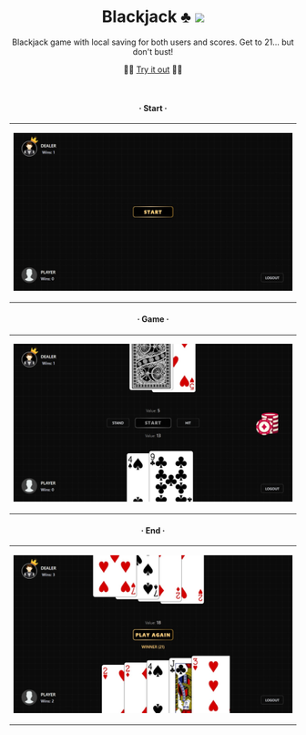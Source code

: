 <div align="center">

# Blackjack ♣️&nbsp;<img src="https://visitor-badge.laobi.icu/badge?page_id=jorge-lopz.blakjack">

Blackjack game with local saving for both users and scores. Get to 21... but don't bust!

⛓️‍💥 [Try it out](blackjacking.vercel.app) ⛓️‍💥

<br>

  #### · Start ·

<table>
  <td>
      
  <sub>![](https://github.com/Jorge-lopz/Blackjack/blob/main/media/Start.jpeg)</sub>
  </td>
</table>

  #### · Game ·

<table>
  <td>
      
  <sub>![](https://github.com/Jorge-lopz/Blackjack/blob/main/media/Game.jpeg)</sub>
  </td>
</table>

  #### · End ·

<table>
  <td>
      
  <sub>![](https://github.com/Jorge-lopz/Blackjack/blob/main/media/End.jpeg)</sub>
  </td>
</table>

</div>
